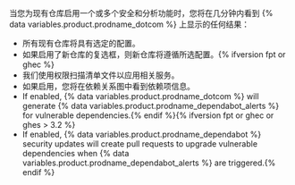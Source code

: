 当您为现有仓库启用一个或多个安全和分析功能时，您将在几分钟内看到 {% data variables.product.prodname_dotcom %} 上显示的任何结果：

- 所有现有仓库将具有选定的配置。
- 如果启用了新仓库的复选框，则新仓库将遵循所选配置。{% ifversion fpt or ghec %}
- 我们使用权限扫描清单文件以应用相关服务。
- 如果启用，您将在依赖关系图中看到依赖项信息。
- If enabled, {% data variables.product.prodname_dotcom %} will generate {% data variables.product.prodname_dependabot_alerts %} for vulnerable dependencies.{% endif %}{% ifversion fpt or ghec or ghes > 3.2 %}
- If enabled, {% data variables.product.prodname_dependabot %} security updates will create pull requests to upgrade vulnerable dependencies when {% data variables.product.prodname_dependabot_alerts %} are triggered.{% endif %}
